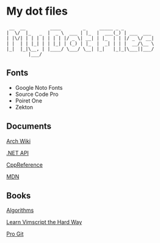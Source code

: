 # My dot files

```
 __  __         ____        _     _____ _ _ 
|  \/  |_   _  |  _ \  ___ | |_  |  ___(_) | ___  ___
| |\/| | | | | | | | |/ _ \| __| | |_  | | |/ _ \/ __|
| |  | | |_| | | |_| | (_) | |_  |  _| | | |  __/\__ \
|_|  |_|\__, | |____/ \___/ \__| |_|   |_|_|\___||___/
        |___/
```

## Fonts

* Google Noto Fonts
* Source Code Pro
* Poiret One
* Zekton

## Documents

[Arch Wiki](https://wiki.archlinux.org/)

[.NET API](https://docs.microsoft.com/en-us/dotnet/api/index)

[CppReference](http://en.cppreference.com/w/)

[MDN](https://developer.mozilla.org/en-US/)



## Books

[Algorithms](https://algs4.cs.princeton.edu/home/)

[Learn Vimscript the Hard Way](http://learnvimscriptthehardway.stevelosh.com/)

[Pro Git](https://git-scm.com/book/en/v2)

